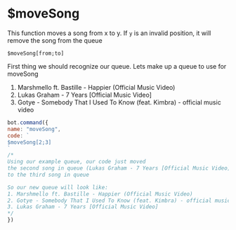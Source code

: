 # $moveSong

This function moves a song from x to y. If `y` is an invalid position, it will remove the song from the queue

```
$moveSong[from;to]
```

First thing we should recognize our queue. Lets make up a queue to use for moveSong

1. Marshmello ft. Bastille - Happier (Official Music Video)
2. Lukas Graham - 7 Years \[Official Music Video]
3. Gotye - Somebody That I Used To Know (feat. Kimbra) - official music video

```javascript
bot.command({
name: "moveSong",
code: `
$moveSong[2;3]
`
/*
Using our example queue, our code just moved
the second song in queue (Lukas Graham - 7 Years [Official Music Video])
to the third song in queue

So our new queue will look like:
1. Marshmello ft. Bastille - Happier (Official Music Video)
2. Gotye - Somebody That I Used To Know (feat. Kimbra) - official music video
3. Lukas Graham - 7 Years [Official Music Video]
*/
})
```
